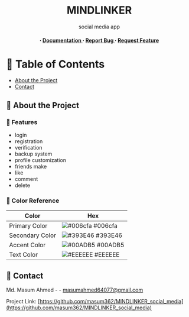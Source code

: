 <div align='center'>

<h1>MINDLINKER </h1>
<p>social media app</p>

<h4> <span> · </span> <a href="https://github.com/masum362/MINDLINKER/blob/master/README.md"> Documentation </a> <span> · </span> <a href="https://github.com/masum362/MINDLINKER/issues"> Report Bug </a> <span> · </span> <a href="https://github.com/masum362/MINDLINKER/issues"> Request Feature </a> </h4>


</div>

# :notebook_with_decorative_cover: Table of Contents

- [About the Project](#star2-about-the-project)
- [Contact](#handshake-contact)


## :star2: About the Project

### :dart: Features
- login
- registration
- verification
- backup system
- profile customization
- friends make
- like
- comment
- delete


### :art: Color Reference
| Color | Hex |
| --------------- | ---------------------------------------------------------------- |
| Primary Color | ![#006cfa](https://via.placeholder.com/10/006cfa?text=+) #006cfa |
| Secondary Color | ![#393E46](https://via.placeholder.com/10/393E46?text=+) #393E46 |
| Accent Color | ![#00ADB5](https://via.placeholder.com/10/00ADB5?text=+) #00ADB5 |
| Text Color | ![#EEEEEE](https://via.placeholder.com/10/EEEEEE?text=+) #EEEEEE |

## :handshake: Contact

Md. Masum Ahmed - - masumahmed64077@gmail.com

Project Link: [https://github.com/masum362/MINDLINKER_social_media](https://github.com/masum362/MINDLINKER_social_media)
